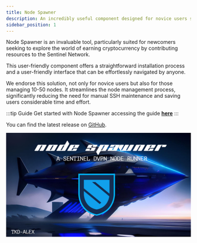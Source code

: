 ```yaml
---
title: Node Spawner
description: An incredibly useful component designed for novice users seeking a straightforward way to install a dVPN node.
sidebar_position: 1
---
```


Node Spawner is an invaluable tool, particularly suited for newcomers seeking to explore the world of earning cryptocurrency by contributing resources to the Sentinel Network.

This user-friendly component offers a straightforward installation process and a user-friendly interface that can be effortlessly navigated by anyone.

We endorse this solution, not only for novice users but also for those managing 10-50 nodes. It streamlines the node management process, significantly reducing the need for manual SSH maintenance and saving users considerable time and effort.

:::tip Guide
Get started with Node Spawner accessing the guide **[here](/node-setup/category/node-spawner)**
:::

You can find the latest release on [GitHub](https://github.com/Tkd-Alex/dvpn-node-spawner).

![](/img/node-spawner/logo.jpg)
